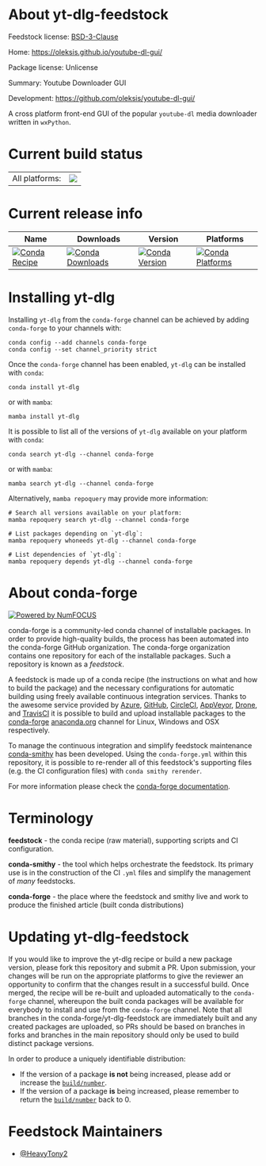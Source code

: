 About yt-dlg-feedstock
======================

Feedstock license: [BSD-3-Clause](https://github.com/conda-forge/yt-dlg-feedstock/blob/main/LICENSE.txt)

Home: https://oleksis.github.io/youtube-dl-gui/

Package license: Unlicense

Summary: Youtube Downloader GUI

Development: https://github.com/oleksis/youtube-dl-gui/

A cross platform front-end GUI of the popular `youtube-dl` media downloader written in `wxPython`.


Current build status
====================


<table><tr><td>All platforms:</td>
    <td>
      <a href="https://dev.azure.com/conda-forge/feedstock-builds/_build/latest?definitionId=16104&branchName=main">
        <img src="https://dev.azure.com/conda-forge/feedstock-builds/_apis/build/status/yt-dlg-feedstock?branchName=main">
      </a>
    </td>
  </tr>
</table>

Current release info
====================

| Name | Downloads | Version | Platforms |
| --- | --- | --- | --- |
| [![Conda Recipe](https://img.shields.io/badge/recipe-yt--dlg-green.svg)](https://anaconda.org/conda-forge/yt-dlg) | [![Conda Downloads](https://img.shields.io/conda/dn/conda-forge/yt-dlg.svg)](https://anaconda.org/conda-forge/yt-dlg) | [![Conda Version](https://img.shields.io/conda/vn/conda-forge/yt-dlg.svg)](https://anaconda.org/conda-forge/yt-dlg) | [![Conda Platforms](https://img.shields.io/conda/pn/conda-forge/yt-dlg.svg)](https://anaconda.org/conda-forge/yt-dlg) |

Installing yt-dlg
=================

Installing `yt-dlg` from the `conda-forge` channel can be achieved by adding `conda-forge` to your channels with:

```
conda config --add channels conda-forge
conda config --set channel_priority strict
```

Once the `conda-forge` channel has been enabled, `yt-dlg` can be installed with `conda`:

```
conda install yt-dlg
```

or with `mamba`:

```
mamba install yt-dlg
```

It is possible to list all of the versions of `yt-dlg` available on your platform with `conda`:

```
conda search yt-dlg --channel conda-forge
```

or with `mamba`:

```
mamba search yt-dlg --channel conda-forge
```

Alternatively, `mamba repoquery` may provide more information:

```
# Search all versions available on your platform:
mamba repoquery search yt-dlg --channel conda-forge

# List packages depending on `yt-dlg`:
mamba repoquery whoneeds yt-dlg --channel conda-forge

# List dependencies of `yt-dlg`:
mamba repoquery depends yt-dlg --channel conda-forge
```


About conda-forge
=================

[![Powered by
NumFOCUS](https://img.shields.io/badge/powered%20by-NumFOCUS-orange.svg?style=flat&colorA=E1523D&colorB=007D8A)](https://numfocus.org)

conda-forge is a community-led conda channel of installable packages.
In order to provide high-quality builds, the process has been automated into the
conda-forge GitHub organization. The conda-forge organization contains one repository
for each of the installable packages. Such a repository is known as a *feedstock*.

A feedstock is made up of a conda recipe (the instructions on what and how to build
the package) and the necessary configurations for automatic building using freely
available continuous integration services. Thanks to the awesome service provided by
[Azure](https://azure.microsoft.com/en-us/services/devops/), [GitHub](https://github.com/),
[CircleCI](https://circleci.com/), [AppVeyor](https://www.appveyor.com/),
[Drone](https://cloud.drone.io/welcome), and [TravisCI](https://travis-ci.com/)
it is possible to build and upload installable packages to the
[conda-forge](https://anaconda.org/conda-forge) [anaconda.org](https://anaconda.org/)
channel for Linux, Windows and OSX respectively.

To manage the continuous integration and simplify feedstock maintenance
[conda-smithy](https://github.com/conda-forge/conda-smithy) has been developed.
Using the ``conda-forge.yml`` within this repository, it is possible to re-render all of
this feedstock's supporting files (e.g. the CI configuration files) with ``conda smithy rerender``.

For more information please check the [conda-forge documentation](https://conda-forge.org/docs/).

Terminology
===========

**feedstock** - the conda recipe (raw material), supporting scripts and CI configuration.

**conda-smithy** - the tool which helps orchestrate the feedstock.
                   Its primary use is in the construction of the CI ``.yml`` files
                   and simplify the management of *many* feedstocks.

**conda-forge** - the place where the feedstock and smithy live and work to
                  produce the finished article (built conda distributions)


Updating yt-dlg-feedstock
=========================

If you would like to improve the yt-dlg recipe or build a new
package version, please fork this repository and submit a PR. Upon submission,
your changes will be run on the appropriate platforms to give the reviewer an
opportunity to confirm that the changes result in a successful build. Once
merged, the recipe will be re-built and uploaded automatically to the
`conda-forge` channel, whereupon the built conda packages will be available for
everybody to install and use from the `conda-forge` channel.
Note that all branches in the conda-forge/yt-dlg-feedstock are
immediately built and any created packages are uploaded, so PRs should be based
on branches in forks and branches in the main repository should only be used to
build distinct package versions.

In order to produce a uniquely identifiable distribution:
 * If the version of a package **is not** being increased, please add or increase
   the [``build/number``](https://docs.conda.io/projects/conda-build/en/latest/resources/define-metadata.html#build-number-and-string).
 * If the version of a package **is** being increased, please remember to return
   the [``build/number``](https://docs.conda.io/projects/conda-build/en/latest/resources/define-metadata.html#build-number-and-string)
   back to 0.

Feedstock Maintainers
=====================

* [@HeavyTony2](https://github.com/HeavyTony2/)

